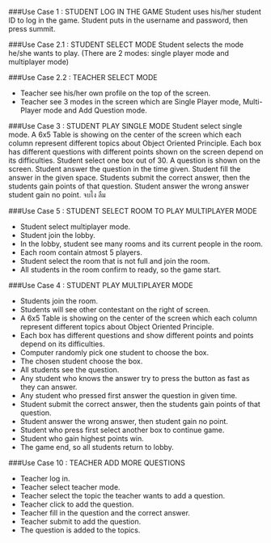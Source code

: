 ###Use Case 1 : STUDENT LOG IN THE GAME
Student uses his/her student ID to log in the game. Student puts in the username and password, then press summit.

###Use Case 2.1 : STUDENT SELECT MODE
Student selects the mode he/she wants to play. (There are 2 modes: single player mode and multiplayer mode)

###Use Case 2.2 : TEACHER SELECT MODE
- Teacher see his/her own profile on the top of the screen.
- Teacher see 3 modes in the screen which are Single Player mode, Multi-Player mode and Add Question mode.

###Use Case 3 : STUDENT PLAY SINGLE MODE
Student select single mode.
A 6x5 Table is showing on the center of the screen which each column represent different topics about Object Oriented Principle. Each box has different questions with different points shown on the screen depend on its difficulties.
Student select one box out of 30. A question is shown on the screen. Student answer the question in the time given. Student fill the answer in the given space. Students submit the correct answer, then the students gain points of that question. Student answer the wrong answer student gain no point. จบไง ลืม

###Use Case 5 : STUDENT SELECT ROOM TO PLAY MULTIPLAYER MODE
- Student select multiplayer mode.
- Student join the lobby.
- In the lobby, student see many rooms and its current people in the room.
- Each room contain atmost 5 players.
- Student select the room that is not full and join the room.
- All students in the room confirm to ready, so the game start.

###Use Case 4 : STUDENT PLAY MULTIPLAYER MODE
- Students join the room.
- Students will see other contestant on the right of screen.
- A 6x5 Table is showing on the center of the screen which each column represent different topics about Object Oriented Principle. 
- Each box has different questions and show different points and points depend on its difficulties.
- Computer randomly pick one student to choose the box.
- The chosen student choose the box.
- All students see the question.
- Any student who knows the answer try to press the button as fast as they can answer.
- Any student who pressed first answer the question in given time.
- Student submit the correct answer, then the students gain points of that question.
- Student answer the wrong answer, then student gain no point.
- Student who press first select another box to continue game.
- Student who gain highest points win.
- The game end, so all students return to lobby.

###Use Case 10 : TEACHER ADD MORE QUESTIONS
- Teacher log in.
- Teacher select teacher mode.
- Teacher select the topic the teacher wants to add a question.
- Teacher click to add the question.
- Teacher fill in the question and the correct answer.
- Teacher submit to add the question.
- The question is added to the topics.
